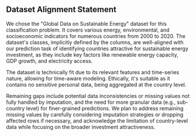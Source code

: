 ## Dataset Alignment Statement

We chose the "Global Data on Sustainable Energy" dataset for this classification problem. It covers various energy, environmental, and socioeconomic indicators for numerous countries from 2000 to 2020. The dataset's classes, implicitly defined by the columns, are well-aligned with our prediction task of identifying countries attractive for sustainable energy investment, as they include key factors like renewable energy capacity, GDP growth, and electricity access.

The dataset is technically fit due to its relevant features and time-series nature, allowing for time-aware modeling. Ethically, it's suitable as it contains no sensitive personal data, being aggregated at the country level.

Remaining gaps include potential data inconsistencies or missing values not fully handled by imputation, and the need for more granular data (e.g., sub-country level) for finer-grained predictions. We plan to address remaining missing values by carefully considering imputation strategies or dropping affected rows if necessary, and acknowledge the limitation of country-level data while focusing on the broader investment attractiveness.
